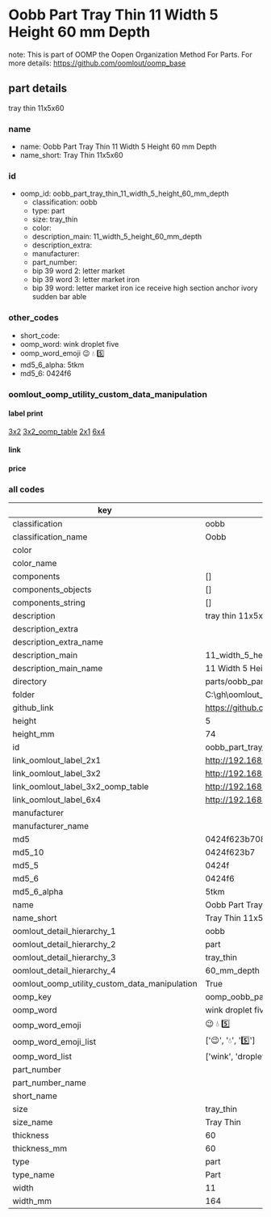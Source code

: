 # Oobb Part Tray Thin 11 Width 5 Height 60 mm Depth  

note: This is part of OOMP the Oopen Organization Method For Parts. For more details: https://github.com/oomlout/oomp_base

##  part details
  



tray thin 11x5x60



### name
* name: Oobb Part Tray Thin 11 Width 5 Height 60 mm Depth
* name_short: Tray Thin 11x5x60 
### id
* oomp_id: oobb_part_tray_thin_11_width_5_height_60_mm_depth
  * classification: oobb
  * type: part
  * size: tray_thin
  * color: 
  * description_main: 11_width_5_height_60_mm_depth
  * description_extra: 
  * manufacturer: 
  * part_number: 
  * bip 39 word 2: letter market
  * bip 39 word 3: letter market iron
  * bip 39 word: letter market iron ice receive high section anchor ivory sudden bar able

### other_codes
* short_code: 
* oomp_word: wink droplet five
* oomp_word_emoji :wink: :droplet: :five:
* md5_6_alpha: 5tkm
* md5_6: 0424f6






### oomlout_oomp_utility_custom_data_manipulation
#### label print
[3x2](http://192.168.1.245:1112/?label=oomp%205tkm)
[3x2_oomp_table](http://192.168.1.108:1112/?label=oomp%205tkm)
[2x1](http://192.168.1.242:1112/?label=oomp%205tkm)
[6x4](http://192.168.1.55:1112/?label=oomp%205tkm)    

#### link

                              

#### price







### all codes 
| key | value |  
| --- | --- |  
| classification | oobb |  
| classification_name | Oobb |  
| color |  |  
| color_name |  |  
| components | [] |  
| components_objects | [] |  
| components_string | [] |  
| description | tray thin 11x5x60 |  
| description_extra |  |  
| description_extra_name |  |  
| description_main | 11_width_5_height_60_mm_depth |  
| description_main_name | 11 Width 5 Height 60 mm Depth |  
| directory | parts/oobb_part_tray_thin_11_width_5_height_60_mm_depth |  
| folder | C:\gh\oomlout_oobb_version_4_generated_parts\parts\oobb_part_tray_thin_11_width_5_height_60_mm_depth |  
| github_link | https://github.com/oomlout/oomlout_oomp_part_src/tree/main/parts/oobb_part_tray_thin_11_width_5_height_60_mm_depth |  
| height | 5 |  
| height_mm | 74 |  
| id | oobb_part_tray_thin_11_width_5_height_60_mm_depth |  
| link_oomlout_label_2x1 | http://192.168.1.242:1112/?label=oomp%205tkm |  
| link_oomlout_label_3x2 | http://192.168.1.245:1112/?label=oomp%205tkm |  
| link_oomlout_label_3x2_oomp_table | http://192.168.1.108:1112/?label=oomp%205tkm |  
| link_oomlout_label_6x4 | http://192.168.1.55:1112/?label=oomp%205tkm |  
| manufacturer |  |  
| manufacturer_name |  |  
| md5 | 0424f623b7087855ae59c702eca20c04 |  
| md5_10 | 0424f623b7 |  
| md5_5 | 0424f |  
| md5_6 | 0424f6 |  
| md5_6_alpha | 5tkm |  
| name | Oobb Part Tray Thin 11 Width 5 Height 60 mm Depth |  
| name_short | Tray Thin 11x5x60  |  
| oomlout_detail_hierarchy_1 | oobb |  
| oomlout_detail_hierarchy_2 | part |  
| oomlout_detail_hierarchy_3 | tray_thin |  
| oomlout_detail_hierarchy_4 | 60_mm_depth |  
| oomlout_oomp_utility_custom_data_manipulation | True |  
| oomp_key | oomp_oobb_part_tray_thin_11_width_5_height_60_mm_depth |  
| oomp_word | wink droplet five |  
| oomp_word_emoji | :wink: :droplet: :five: |  
| oomp_word_emoji_list | [':wink:', ':droplet:', ':five:'] |  
| oomp_word_list | ['wink', 'droplet', 'five'] |  
| part_number |  |  
| part_number_name |  |  
| short_name |  |  
| size | tray_thin |  
| size_name | Tray Thin |  
| thickness | 60 |  
| thickness_mm | 60 |  
| type | part |  
| type_name | Part |  
| width | 11 |  
| width_mm | 164 |  
